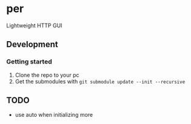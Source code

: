 # per

Lightweight HTTP GUI

## Development

### Getting started

1. Clone the repo to your pc
2. Get the submodules with `git submodule update --init --recursive`

## TODO

- use auto when initializing more
